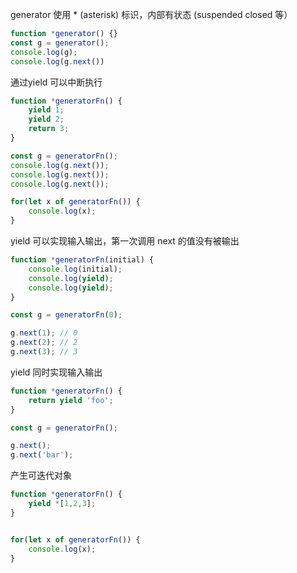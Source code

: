 generator 使用 * (asterisk) 标识，内部有状态 (suspended closed 等）

```js
function *generator() {}
const g = generator();
console.log(g);
console.log(g.next())
```



通过yield 可以中断执行

```js
function *generatorFn() {
    yield 1;
    yield 2;
    return 3;
}

const g = generatorFn();
console.log(g.next());
console.log(g.next());
console.log(g.next());

for(let x of generatorFn()) {
    console.log(x);
}


```



yield 可以实现输入输出，第一次调用 next 的值没有被输出

```js
function *generatorFn(initial) {
    console.log(initial);
    console.log(yield);
    console.log(yield);
}

const g = generatorFn(0);

g.next(1); // 0
g.next(2); // 2
g.next(3); // 3

```



yield 同时实现输入输出

```js
function *generatorFn() {
    return yield 'foo';
}

const g = generatorFn();

g.next(); 
g.next('bar'); 

```



产生可迭代对象

```js
function *generatorFn() {
    yield *[1,2,3];
}


for(let x of generatorFn()) {
    console.log(x);
}

```



